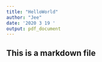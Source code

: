 ```yaml
---
title: "HelloWorld"
author: "Jee"
date: '2020 3 19 '
output: pdf_document
---
```


## This is a markdown file

